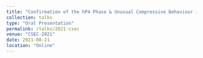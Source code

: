 ```yaml
---
title: "Confirmation of the hP4 Phase & Unusual Compressive Behaviour in Rb up to 265 GPa"
collection: talks
type: "Oral Presentation"
permalink: /talks/2021-csec
venue: "CSEC-2021"
date: 2021-08-21
location: "Online"
---
```


